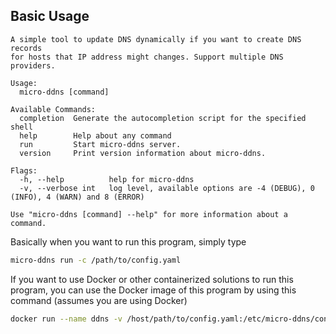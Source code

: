 ## Basic Usage

```
A simple tool to update DNS dynamically if you want to create DNS records
for hosts that IP address might changes. Support multiple DNS providers.

Usage:
  micro-ddns [command]

Available Commands:
  completion  Generate the autocompletion script for the specified shell
  help        Help about any command
  run         Start micro-ddns server.
  version     Print version information about micro-ddns.

Flags:
  -h, --help          help for micro-ddns
  -v, --verbose int   log level, available options are -4 (DEBUG), 0 (INFO), 4 (WARN) and 8 (ERROR)

Use "micro-ddns [command] --help" for more information about a command.
```

Basically when you want to run this program, simply type

```bash
micro-ddns run -c /path/to/config.yaml
```

If you want to use Docker or other containerized solutions to run this program,
 you can use the Docker image of this program by using this command (assumes you are using Docker)

```bash
docker run --name ddns -v /host/path/to/config.yaml:/etc/micro-ddns/config.yaml masteryyh/micro-ddns:latest
```
